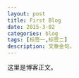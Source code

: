 ```yaml
---
layout: post
title: First Blog
date: 2015-3-02
categories: blog
tags: [标签一,标签二]
description: 文章金句。
---
```


这里是博客正文。












